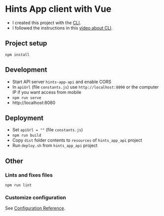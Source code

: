 # Hints App client with Vue

- I created this project with the [CLI].
- I followed the instructions in this [video about CLI].


[CLI]: https://vuejs.org/v2/guide/installation.html#CLI
[video about CLI]: https://www.vuemastery.com/courses/real-world-vue-js/vue-cli/


## Project setup
```
npm install
```

## Development

- Start API server `hints-app-api` and enable CORS
- In `apiUrl` (file `constants.js`) use `http://localhost:8090` or the computer IP if you want access from mobile
- `npm run serve`
- http://localhost:8080

## Deployment

- Set `apiUrl = ""` (file `constants.js`)
- `npm run build`
- Copy `dist` folder contents to `resources` of `hints_app_api` project
- Run `deploy.sh` from `hints_app_api` project

## Other

### Lints and fixes files
```
npm run lint
```

### Customize configuration
See [Configuration Reference](https://cli.vuejs.org/config/).
